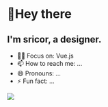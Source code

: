 # 👋Hey there

## I'm sricor, a designer.
- 👨‍💻 Focus on: Vue.js
- 📫 How to reach me: ...  
- 😄 Pronouns: ...  
- ⚡ Fun fact: ...  

<img src="https://github-readme-stats-sricor.vercel.app/api/top-langs/?username=sricor&layout=compact&theme=graywhite" />


<!--
**Sricor/Sricor** is a ✨ _special_ ✨ repository because its `README.md` (this file) appears on your GitHub profile.

Here are some ideas to get you started:

- 🔭 I’m currently working on ...
- 🌱 I’m currently learning ...
- 👯 I’m looking to collaborate on ...
- 🤔 I’m looking for help with ...
- 💬 Ask me about ...
- 📫 How to reach me: ...
- 😄 Pronouns: ...
- ⚡ Fun fact: ...
-->
